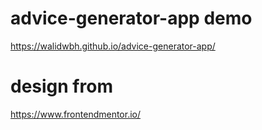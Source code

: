# advice-generator-app demo
https://walidwbh.github.io/advice-generator-app/
# design from 
https://www.frontendmentor.io/
